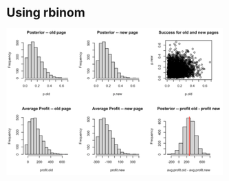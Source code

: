 # Using rbinom

![rbinom](https://github.com/EvaGostiuk/MAT4376-project-2-team-3/blob/master/AB_DataSet/images/rbinom.png?raw=true)
